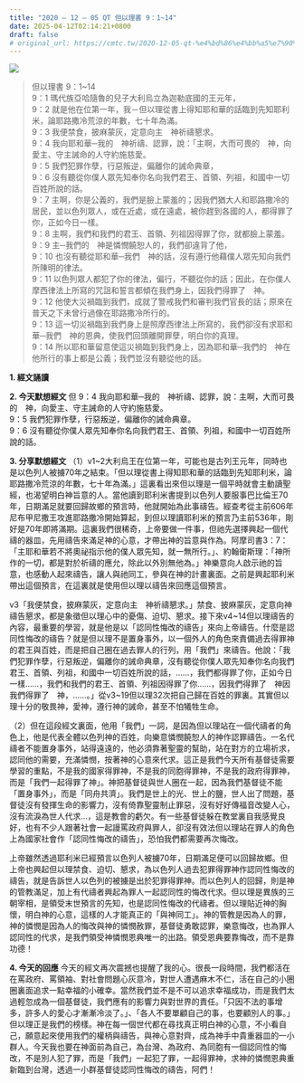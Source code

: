 ```yaml
---
title: "2020 – 12 – 05 QT 但以理書 9：1~14"
date: 2025-04-12T02:14:21+0800
draft: false
# original_url: https://cmtc.tw/2020-12-05-qt-%e4%bd%86%e4%bb%a5%e7%90%86%e6%9b%b8-9%ef%bc%9a114
---
```


![](/images/qt.jpg)
> 但以理書 9：1\~14  
> 9：1 瑪代族亞哈隨魯的兒子大利烏立為迦勒底國的王元年，  
> 9：2 就是他在位第一年，我－但以理從書上得知耶和華的話臨到先知耶利米，論耶路撒冷荒涼的年數，七十年為滿。  
> 9：3 我便禁食，披麻蒙灰，定意向主　神祈禱懇求。  
> 9：4 我向耶和華─我的　神祈禱、認罪，說：「主啊，大而可畏的　神，向愛主、守主誡命的人守約施慈愛。  
> 9：5 我們犯罪作孽，行惡叛逆，偏離你的誡命典章，  
> 9：6 沒有聽從你僕人眾先知奉你名向我們君王、首領、列祖，和國中一切百姓所說的話。  
> 9：7 主啊，你是公義的，我們是臉上蒙羞的；因我們猶大人和耶路撒冷的居民，並以色列眾人，或在近處，或在遠處，被你趕到各國的人，都得罪了你，正如今日一樣。  
> 9：8 主啊，我們和我們的君王、首領、列祖因得罪了你，就都臉上蒙羞。  
> 9：9 主─我們的　神是憐憫饒恕人的，我們卻違背了他，  
> 9：10 也沒有聽從耶和華─我們　神的話，沒有遵行他藉僕人眾先知向我們所陳明的律法。  
> 9：11 以色列眾人都犯了你的律法，偏行，不聽從你的話；因此，在你僕人摩西律法上所寫的咒詛和誓言都傾在我們身上，因我們得罪了　神。  
> 9：12 他使大災禍臨到我們，成就了警戒我們和審判我們官長的話；原來在普天之下未曾行過像在耶路撒冷所行的。  
> 9：13 這一切災禍臨到我們身上是照摩西律法上所寫的，我們卻沒有求耶和華─我們　神的恩典，使我們回頭離開罪孽，明白你的真理。  
> 9：14 所以耶和華留意使這災禍臨到我們身上，因為耶和華─我們的　神在他所行的事上都是公義；我們並沒有聽從他的話。

**1. 經文誦讀**

**2.  今天默想經文**
但 9：4 我向耶和華─我的　神祈禱、認罪，說：主啊，大而可畏的　神，向愛主、守主誡命的人守約施慈愛。  
9：5 我們犯罪作孽，行惡叛逆，偏離你的誡命典章。  
9：6 沒有聽從你僕人眾先知奉你名向我們君王、首領、列祖，和國中一切百姓所說的話。

**3. 分享默想經文**
（1）v1\~2大利烏王在位第一年，可能也是古列王元年，同時也是以色列人被擄70年之結束。「但以理從書上得知耶和華的話臨到先知耶利米，論耶路撒冷荒涼的年數，七十年為滿。」這裏看出來但以理是一個平時就會主動讀聖經，也渴望明白神旨意的人。當他讀到耶利米書提到以色列人要服事巴比倫王70年，日期滿足就要回歸故鄉的預言時，他就開始為此事禱告。經查考從主前606年尼布甲尼撒王攻進耶路撒冷開始算起，到但以理讀耶利米的預言乃主前536年，剛好是70年即將滿期。這裏我們很稀奇，上帝要做一件事，但祂先選擇興起一個代禱的器皿，先用禱告來滿足神的心意，才帶出神的旨意與作為。阿摩司書3：7：「主耶和華若不將奧祕指示他的僕人眾先知，就一無所行。」、約翰衛斯理：「神所作的一切，都是對於祈禱的應允，除此以外別無他為。」神樂意向人啟示祂的旨意，也感動人起來禱告，讓人與祂同工，參與在神的計畫裏面。之前是興起耶利米帶出這個預言，在這裏就是使用但以理以禱告來回應這個預言。

v3「我便禁食，披麻蒙灰，定意向主　神祈禱懇求。」禁食、披麻蒙灰，定意向神禱告懇求，都是象徵但以理心中的憂傷、迫切、懇求。接下來v4\~14但以理禱告的內容，最重要的學習，就是他是以「認同性悔改的禱告」來向上帝禱告。什麼是認同性悔改的禱告？就是但以理不是置身事外，以一個外人的角色來責備過去得罪神的君王與百姓，而是把自己圈在過去罪人的行列，用「我們」來禱告。他說：「我們犯罪作孽，行惡叛逆，偏離你的誡命典章，沒有聽從你僕人眾先知奉你名向我們君王、首領、列祖，和國中一切百姓所說的話，……，我們都得罪了你，正如今日一樣……，我們和我們的君王、首領、列祖因得罪了你……，因我們得罪了　神因我們得罪了　神，……。」從v3\~19但以理32次把自己歸在百姓的罪裏。其實但以理十分的敬畏神，愛神，遵行神的誡命，甚至不怕犧牲生命。

（2）但在這段經文裏面，他用「我們」一詞，是因為但以理站在一個代禱者的角色上，他是代表全體以色列神的百姓，向樂意憐憫饒恕人的神作認罪禱告。一名代禱者不能置身事外，站得遠遠的，他必須靠著聖靈的幫助，站在對方的立場祈求，認同他的需要，充滿憐憫，按著神的心意來代求。這正是我們今天所有基督徒需要學習的重點，不是我的國家得罪神，不是我的同胞得罪神，不是我的政府得罪神，而是「我們一起得罪了神」。神把基督徒與世人圈在一起，因為我們基督徒不能「置身事外」，而是「同舟共濟」。我們是世上的光、世上的鹽，世人出了問題，基督徒沒有發揮生命的影響力，沒有倚靠聖靈制止罪惡，沒有好好傳福音改變人心，沒有流淚為世人代求…，這是教會的虧欠。有一些基督徒躲在教堂裏自我感覺良好，也有不少人跟著社會一起謾罵政府與罪人，卻沒有效法但以理站在罪人的角色上為國家社會作「認同性悔改的禱告」，恐怕我們都需要再次悔改。

上帝雖然透過耶利米已經預言以色列人被擄70年，日期滿足便可以回歸故鄉。但上帝也興起但以理禁食、迫切、懇求，為以色列人過去犯罪得罪神作認同性悔改的禱告，就是告訴世人以色列的被擄是出於犯罪得罪神。而以色列人的回歸，則是神的管教滿足，加上有代禱者興起為罪人一起認同性的悔改代求。但以理是異族的三朝宰相，是領受末世預言的先知，也是認同性悔改的代禱者。但以理貼近神的胸懷，明白神的心意，這樣的人才能真正的「與神同工」。神的管教是因為人的罪，神的憐憫是因為人的悔改與神的憐憫赦罪，基督徒勇敢認罪，樂意悔改，也為罪人認同性的代求，是我們領受神憐憫恩典唯一的出路。領受恩典要靠悔改，而不是靠功德！

**4. 今天的回應**
今天的經文再次震撼也提醒了我的心。很長一段時間，我們都活在在罵政府、罵領袖、對社會問題心灰意冷，對世人遭遇麻木不仁，活在自己的小圈圈裏面追求一點幸福的小確幸。當然我們並不是不可以追求幸福成功，而是我們太過輕忽成為一個基督徒，我們應有的影響力與對世界的責任。「只因不法的事增多，許多人的愛心才漸漸冷淡了。」、「各人不要單顧自己的事，也要顧別人的事。」但以理正是我們的榜樣。神在每一個世代都在尋找真正明白神的心意，不小看自己，願意起來使用我們的權柄與禱告，與神心意對齊，成為神手中貴重器皿的一小群人。今天我也要在神面前為自己，為台灣、為政府、為同胞有一個認同性的悔改，不是別人犯了罪，而是「我們」一起犯了罪，一起得罪神，求神的憐憫恩典重新臨到台灣，透過一小群基督徒認同性悔改的禱告，阿們！
